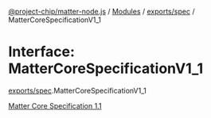 [@project-chip/matter-node.js](../README.md) / [Modules](../modules.md) / [exports/spec](../modules/exports_spec.md) / MatterCoreSpecificationV1\_1

# Interface: MatterCoreSpecificationV1\_1

[exports/spec](../modules/exports_spec.md).MatterCoreSpecificationV1_1

[Matter Core Specification 1.1](https://csa-iot.org/developer-resource/specifications-download-request/)
